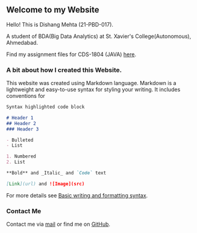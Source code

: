 ## Welcome to my Website

Hello! This is Dishang Mehta (21-PBD-017). 

A student of BDA(Big Data Analytics) at St. Xavier's College(Autonomous), Ahmedabad.

Find my assignment files for CDS-1804 (JAVA) [here](https://github.com/DishangMehta11/Java_Assignment.git).

### A bit about how I created this Website.

This website was created using Markdown language.
Markdown is a lightweight and easy-to-use syntax for styling your writing. It includes conventions for

```markdown
Syntax highlighted code block

# Header 1
## Header 2
### Header 3

- Bulleted
- List

1. Numbered
2. List

**Bold** and _Italic_ and `Code` text

[Link](url) and ![Image](src)
```

For more details see [Basic writing and formatting syntax](https://docs.github.com/en/github/writing-on-github/getting-started-with-writing-and-formatting-on-github/basic-writing-and-formatting-syntax).


### Contact Me

Contact me via [mail](dishangmehta11@gmail.com) or find me on [GitHub](https://github.com/DishangMehta11).
